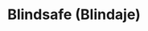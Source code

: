 ---
title: "Blindsafe (Blindaje)"
url: /caracas/blindsafe-blindaje/
shop: reparación de automóviles
---